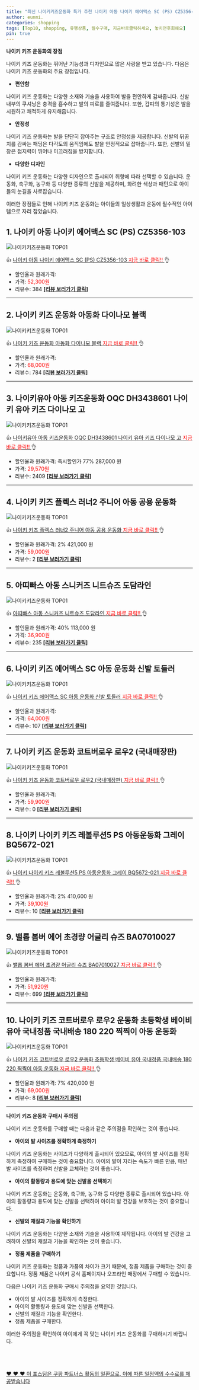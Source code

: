 ```yaml
---
title: "최신 나이키키즈운동화 특가 추천 나이키 아동 나이키 에어맥스 SC (PS) CZ5356-103 비교 장점"
author: eunmi.
categories: shopping
tags: [Top10, shopping, 유행상품, 필수구매, 지금바로클릭하세요, 놓치면후회해요]
pin: true
---
```

**나이키 키즈 운동화의 장점**

나이키 키즈 운동화는 뛰어난 기능성과 디자인으로 많은 사랑을 받고 있습니다. 다음은 나이키 키즈 운동화의 주요 장점입니다.

* **편안함**

나이키 키즈 운동화는 다양한 소재와 기술을 사용하여 발을 편안하게 감싸줍니다. 신발 내부의 쿠셔닝은 충격을 흡수하고 발의 피로를 줄여줍니다. 또한, 갑피의 통기성은 발을 시원하고 쾌적하게 유지해줍니다.

* **안정성**

나이키 키즈 운동화는 발을 단단히 잡아주는 구조로 안정성을 제공합니다. 신발의 뒤꿈치를 감싸는 패딩은 다각도의 움직임에도 발을 안정적으로 잡아줍니다. 또한, 신발의 밑창은 접지력이 뛰어나 미끄러짐을 방지합니다.

* **다양한 디자인**

나이키 키즈 운동화는 다양한 디자인으로 출시되어 취향에 따라 선택할 수 있습니다. 운동화, 축구화, 농구화 등 다양한 종류의 신발을 제공하며, 화려한 색상과 패턴으로 아이들의 눈길을 사로잡습니다.

이러한 장점들로 인해 나이키 키즈 운동화는 아이들의 일상생활과 운동에 필수적인 아이템으로 자리 잡았습니다.

   

## 1. 나이키 아동 나이키 에어맥스 SC (PS) CZ5356-103

![나이키키즈운동화 TOP01](https://thumbnail6.coupangcdn.com/thumbnails/remote/230x230ex/image/vendor_inventory/2890/45ceddb60334572d0b024135805e09fa5384f82fba2c73c28a435a2efe3f.jpg)


👍 [나이키 아동 나이키 에어맥스 SC (PS) CZ5356-103 <font color=red> 지금 바로 클릭!! </font> ](https://link.coupang.com/re/AFFSDP?lptag=AF3617701&subid=GithubCoopas&pageKey=7462819967&traceid=V0-153&itemId=19455684888&vendorItemId=87209744582) 👌 


- 할인율과 원래가격: 
- 가격: <span style='color:red'>52,300원</span>
- 리뷰수: 384  [**[리뷰 보러가기 클릭]**](https://link.coupang.com/re/AFFSDP?lptag=AF3617701&subid=GithubCoopas&pageKey=7462819967&traceid=V0-153&itemId=19455684888&vendorItemId=87209744582)

---


   

## 2. 나이키 키즈 운동화 아동화 다이나모 블랙

![나이키키즈운동화 TOP01](https://thumbnail6.coupangcdn.com/thumbnails/remote/230x230ex/image/vendor_inventory/51b0/965b71460759c87bfad60ace4835380b42992805c7fe78d78762832a5030.png)


👍 [나이키 키즈 운동화 아동화 다이나모 블랙 <font color=red> 지금 바로 클릭!! </font> ](https://link.coupang.com/re/AFFSDP?lptag=AF3617701&subid=GithubCoopas&pageKey=7650219822&traceid=V0-153&itemId=20353310286&vendorItemId=87437731986) 👌 


- 할인율과 원래가격: 
- 가격: <span style='color:red'>68,000원</span>
- 리뷰수: 784  [**[리뷰 보러가기 클릭]**](https://link.coupang.com/re/AFFSDP?lptag=AF3617701&subid=GithubCoopas&pageKey=7650219822&traceid=V0-153&itemId=20353310286&vendorItemId=87437731986)

---


   

## 3. 나이키유아 아동 키즈운동화 OQC DH3438601 나이키 유아 키즈 다이나모 고

![나이키키즈운동화 TOP01](https://thumbnail7.coupangcdn.com/thumbnails/remote/230x230ex/image/vendor_inventory/9d24/1b615d542e0c911bf0c1aeb46e0da8e9e60b10c4ab42cca7288414c8a937.jpg)


👍 [나이키유아 아동 키즈운동화 OQC DH3438601 나이키 유아 키즈 다이나모 고 <font color=red> 지금 바로 클릭!! </font> ](https://link.coupang.com/re/AFFSDP?lptag=AF3617701&subid=GithubCoopas&pageKey=7422284729&traceid=V0-153&itemId=19256761558&vendorItemId=87569974727) 👌 


- 할인율과 원래가격: 즉시할인가 77%  287,000   원
- 가격: <span style='color:red'>29,570원</span>
- 리뷰수: 2409  [**[리뷰 보러가기 클릭]**](https://link.coupang.com/re/AFFSDP?lptag=AF3617701&subid=GithubCoopas&pageKey=7422284729&traceid=V0-153&itemId=19256761558&vendorItemId=87569974727)

---


   

## 4. 나이키 키즈 플렉스 러너2 주니어 아동 공용 운동화

![나이키키즈운동화 TOP01](https://thumbnail9.coupangcdn.com/thumbnails/remote/230x230ex/image/vendor_inventory/d961/cd909c2d92346af50b30a057bb159e7aefa0a41765b4e59a35502e044bab.png)


👍 [나이키 키즈 플렉스 러너2 주니어 아동 공용 운동화 <font color=red> 지금 바로 클릭!! </font> ](https://link.coupang.com/re/AFFSDP?lptag=AF3617701&subid=GithubCoopas&pageKey=7517621785&traceid=V0-153&itemId=19710849219&vendorItemId=86830180565) 👌 


- 할인율과 원래가격: 2%  421,000   원
- 가격: <span style='color:red'>59,000원</span>
- 리뷰수: 2  [**[리뷰 보러가기 클릭]**](https://link.coupang.com/re/AFFSDP?lptag=AF3617701&subid=GithubCoopas&pageKey=7517621785&traceid=V0-153&itemId=19710849219&vendorItemId=86830180565)

---


   

## 5. 아띠빠스 아동 스니커즈 니트슈즈 도담라인

![나이키키즈운동화 TOP01](https://thumbnail8.coupangcdn.com/thumbnails/remote/230x230ex/image/vendor_inventory/6782/2fe1a687bbd7744cc3cc23062f68c2909100aaf173f62cef73db66d0d48f.jpg)


👍 [아띠빠스 아동 스니커즈 니트슈즈 도담라인 <font color=red> 지금 바로 클릭!! </font> ](https://link.coupang.com/re/AFFSDP?lptag=AF3617701&subid=GithubCoopas&pageKey=7218581590&traceid=V0-153&itemId=18287261019&vendorItemId=85574139913) 👌 


- 할인율과 원래가격: 40%  113,000   원
- 가격: <span style='color:red'>36,900원</span>
- 리뷰수: 235  [**[리뷰 보러가기 클릭]**](https://link.coupang.com/re/AFFSDP?lptag=AF3617701&subid=GithubCoopas&pageKey=7218581590&traceid=V0-153&itemId=18287261019&vendorItemId=85574139913)

---


   

## 6. 나이키 키즈 에어맥스 SC 아동 운동화 신발 토들러

![나이키키즈운동화 TOP01](https://thumbnail6.coupangcdn.com/thumbnails/remote/230x230ex/image/vendor_inventory/6b47/6a2350424dacf78054bcce3858a51099bed2743e7b1d0610767b9d237027.png)


👍 [나이키 키즈 에어맥스 SC 아동 운동화 신발 토들러 <font color=red> 지금 바로 클릭!! </font> ](https://link.coupang.com/re/AFFSDP?lptag=AF3617701&subid=GithubCoopas&pageKey=7638368499&traceid=V0-153&itemId=20288713469&vendorItemId=87416060266) 👌 


- 할인율과 원래가격: 
- 가격: <span style='color:red'>64,000원</span>
- 리뷰수: 107  [**[리뷰 보러가기 클릭]**](https://link.coupang.com/re/AFFSDP?lptag=AF3617701&subid=GithubCoopas&pageKey=7638368499&traceid=V0-153&itemId=20288713469&vendorItemId=87416060266)

---


   

## 7. 나이키 키즈 운동화 코트버로우 로우2 (국내매장판)

![나이키키즈운동화 TOP01](https://thumbnail6.coupangcdn.com/thumbnails/remote/230x230ex/image/vendor_inventory/88f0/f2fccf439ca5aa052e7ae24c415e26cf2cfca33e57f0be3692bca25042be.jpg)


👍 [나이키 키즈 운동화 코트버로우 로우2 (국내매장판) <font color=red> 지금 바로 클릭!! </font> ](https://link.coupang.com/re/AFFSDP?lptag=AF3617701&subid=GithubCoopas&pageKey=7066495690&traceid=V0-153&itemId=17537023160&vendorItemId=84704020712) 👌 


- 할인율과 원래가격: 
- 가격: <span style='color:red'>59,900원</span>
- 리뷰수: 0  [**[리뷰 보러가기 클릭]**](https://link.coupang.com/re/AFFSDP?lptag=AF3617701&subid=GithubCoopas&pageKey=7066495690&traceid=V0-153&itemId=17537023160&vendorItemId=84704020712)

---


   

## 8. 나이키 나이키 키즈 레볼루션5 PS 아동운동화 그레이 BQ5672-021

![나이키키즈운동화 TOP01](https://thumbnail10.coupangcdn.com/thumbnails/remote/230x230ex/image/vendor_inventory/8418/ece49d62ccb3361327260f52924e8d063ef2e2d2aa6d1397281d9ac00b82.jpg)


👍 [나이키 나이키 키즈 레볼루션5 PS 아동운동화 그레이 BQ5672-021 <font color=red> 지금 바로 클릭!! </font> ](https://link.coupang.com/re/AFFSDP?lptag=AF3617701&subid=GithubCoopas&pageKey=7218873600&traceid=V0-153&itemId=18288511088&vendorItemId=83688070322) 👌 


- 할인율과 원래가격: 2%  410,600   원
- 가격: <span style='color:red'>39,100원</span>
- 리뷰수: 10  [**[리뷰 보러가기 클릭]**](https://link.coupang.com/re/AFFSDP?lptag=AF3617701&subid=GithubCoopas&pageKey=7218873600&traceid=V0-153&itemId=18288511088&vendorItemId=83688070322)

---


   

## 9. 밸롭 봄버 에어 초경량 어글리 슈즈 BA07010027

![나이키키즈운동화 TOP01](https://thumbnail8.coupangcdn.com/thumbnails/remote/230x230ex/image/retail/images/1740803211770172-171bd7e1-105c-4011-ae9a-19fc5e88be68.jpg)


👍 [밸롭 봄버 에어 초경량 어글리 슈즈 BA07010027 <font color=red> 지금 바로 클릭!! </font> ](https://link.coupang.com/re/AFFSDP?lptag=AF3617701&subid=GithubCoopas&pageKey=1987806335&traceid=V0-153&itemId=3382110567&vendorItemId=71368762823) 👌 


- 할인율과 원래가격: 
- 가격: <span style='color:red'>51,920원</span>
- 리뷰수: 699  [**[리뷰 보러가기 클릭]**](https://link.coupang.com/re/AFFSDP?lptag=AF3617701&subid=GithubCoopas&pageKey=1987806335&traceid=V0-153&itemId=3382110567&vendorItemId=71368762823)

---


   

## 10. 나이키 키즈 코트버로우 로우2 운동화 초등학생 베이비 유아 국내정품 국내배송 180 220 찍찍이 아동 운동화

![나이키키즈운동화 TOP01](https://thumbnail7.coupangcdn.com/thumbnails/remote/230x230ex/image/vendor_inventory/1604/8e12c259215001d5a8d908e70fe2a9e07634227cc14698f2b1724934f4f8.jpg)


👍 [나이키 키즈 코트버로우 로우2 운동화 초등학생 베이비 유아 국내정품 국내배송 180 220 찍찍이 아동 운동화 <font color=red> 지금 바로 클릭!! </font> ](https://link.coupang.com/re/AFFSDP?lptag=AF3617701&subid=GithubCoopas&pageKey=7155773057&traceid=V0-153&itemId=17999470615&vendorItemId=85155635082) 👌 


- 할인율과 원래가격: 7%  420,000   원
- 가격: <span style='color:red'>69,000원</span>
- 리뷰수: 8  [**[리뷰 보러가기 클릭]**](https://link.coupang.com/re/AFFSDP?lptag=AF3617701&subid=GithubCoopas&pageKey=7155773057&traceid=V0-153&itemId=17999470615&vendorItemId=85155635082)

---
**나이키 키즈 운동화 구매시 주의점**

나이키 키즈 운동화를 구매할 때는 다음과 같은 주의점을 확인하는 것이 좋습니다.

* **아이의 발 사이즈를 정확하게 측정하기**

나이키 키즈 운동화는 사이즈가 다양하게 출시되어 있으므로, 아이의 발 사이즈를 정확하게 측정하여 구매하는 것이 중요합니다. 아이의 발이 자라는 속도가 빠른 만큼, 매년 발 사이즈를 측정하여 신발을 교체하는 것이 좋습니다.

* **아이의 활동량과 용도에 맞는 신발을 선택하기**

나이키 키즈 운동화는 운동화, 축구화, 농구화 등 다양한 종류로 출시되어 있습니다. 아이의 활동량과 용도에 맞는 신발을 선택하여 아이의 발 건강을 보호하는 것이 중요합니다.

* **신발의 재질과 기능을 확인하기**

나이키 키즈 운동화는 다양한 소재와 기술을 사용하여 제작됩니다. 아이의 발 건강을 고려하여 신발의 재질과 기능을 확인하는 것이 좋습니다.

* **정품 제품을 구매하기**

나이키 키즈 운동화는 정품과 가품의 차이가 크기 때문에, 정품 제품을 구매하는 것이 중요합니다. 정품 제품은 나이키 공식 홈페이지나 오프라인 매장에서 구매할 수 있습니다.

다음은 나이키 키즈 운동화 구매시 주의점을 요약한 것입니다.

* 아이의 발 사이즈를 정확하게 측정한다.
* 아이의 활동량과 용도에 맞는 신발을 선택한다.
* 신발의 재질과 기능을 확인한다.
* 정품 제품을 구매한다.

이러한 주의점을 확인하여 아이에게 꼭 맞는 나이키 키즈 운동화를 구매하시기 바랍니다.<br><br><br><br><br> [ ❤ ❤ ❤ 이 포스팅은 쿠팡 파트너스 활동의 일환으로, 이에 따른 일정액의 수수료를 제공받습니다](https://link.coupang.com/a/bcEFyh)